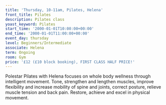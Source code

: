 ```yaml
---
title: 'Thursday, 10-11am, Pilates, Helena'
front_title: Pilates
description: Pilates class
yoast_keyword: Pilates
start_time: '2000-01-01T10:00:00+00:00'
end_time: '2000-01-01T11:00:00+00:00'
event_day: thursday
level: Beginners/Intermediate
associate: Helena
term: Ongoing
room: Gym
price: '£12 (£10 block booking), FIRST CLASS HALF PRICE!'
---
```

Polestar Pilates with Helena focuses on whole body wellness through intelligent movement.  Tone, strengthen and lengthen muscles, improve flexibility and increase mobility of spine and joints, correct posture, relieve muscle tension and back pain. Restore, achieve and excel in physical movement.
